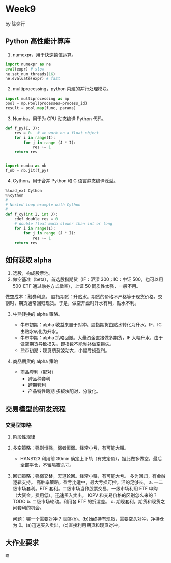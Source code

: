 # Week9

by 陈奕行

## Python 高性能计算库

1. numexpr，用于快速数值运算。

```python
import numexpr as ne
eval(expr) # slow
ne.set_num_threads(16)
ne.evaluate(expr) # fast
```

2. multiprocessing，python 内建的并行处理模块。

```python
import multiprocessing as mp
pool = mp.Pool(processes=process_id)
result = pool.map(func, params)
```

3. Numba，用于为 CPU 动态编译 Python 代码。

```python
def f_py(I, J):
    res = 0.  # we work on a float object
    for i in range(I):
        for j in range (J * I):
            res += 1
    return res


import numba as nb
f_nb = nb.jit(f_py)
```

4. Cython，用于合并 Python 和 C 语言静态编译泛型。

```python
%load_ext Cython
%%cython
#
# Nested loop example with Cython
#
def f_cy(int I, int J):
    cdef double res = 0
    # double float much slower than int or long
    for i in range(I):
        for j in range (J * I):
            res += 1
    return res
```

## 如何获取 alpha

1. 选股，构成股票池。
2. 做空基准（beta），首选股指期货（IF：沪深 300；IC：中证 500，也可以用 500-ETF 通过融券方式做空），上证 50 同质性太强，一般不用。

做空成本：融券利息。
股指期货：升贴水。期货的价格不严格等于现货价格。交割时，期货通常回归现货。于是，做空开盘时升水有利，贴水不利。

3. 牛熊转换的 alpha 策略。

   - 牛市初期：alpha 收益来自于对冲。股指期货由贴水转化为升水。IF，IC 由贴水转化为升水。
   - 牛市中期：alpha 策略回撤。大量资金直接做多期货，IF 大幅升水，由于做空期货导致损失。即指数不能弥补做空损失。
   - 熊市初期：现货期货波动大，小幅亏损盈利。

4. 商品期货的 alpha 策略

   - 商品套利（配对）
     - 跨品种套利
     - 跨期套利
     - 产品特性跨期
       多板块配对，分散化。

## 交易模型的研发流程

### 交易型策略

1. 阶段性规律
2. 多空策略：强则恒强，弱者恒弱。经常小亏，有可能大赚。

   - HANS123 利用前 30min 确定上下轨（有效定价），据此做多做空，最后全部平仓，不留隔夜头寸。

3. 回归策略；强弱交替，天道轮回。经常小赚，有可能大亏。
   多为回归，有金融逻辑支持。 高胜率策略，盈亏比适中，最大亏损可控。活的足够长。
   a. 一二级市场套利。ETF 套利。二级市场当作股票交易，一级市场利用 ETF 申购（大资金，费用低）。迅速买入卖出。 IOPV 和交易价格的区别怎么来的？TODO
   b. 二级市场轮动。利用各 ETF 的折溢差。
   c. 期现套利。期货和现货之间套利的机会。

   问题：哪一个需要对冲？ 回答(b)。(b)始终持有现货，需要空头对冲，净持仓为 0。(a)迅速买入卖出，(c)直接利用期货和现货对冲。

## 大作业要求

    略
